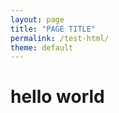 ```yaml
---
layout: page
title: "PAGE TITLE"
permalink: /test-html/
theme: default
---
```


<h1> hello world </h1>
